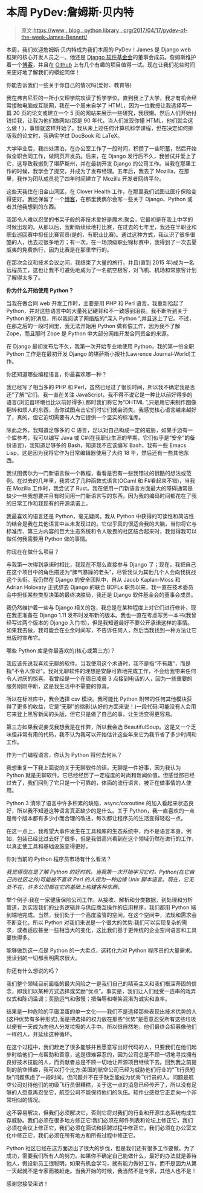# 本周 PyDev:詹姆斯·贝内特

> 原文:[https://www . blog . python library . org/2017/04/17/pydev-of-the-week-James-Bennett/](https://www.blog.pythonlibrary.org/2017/04/17/pydev-of-the-week-james-bennett/)

本周，我们欢迎詹姆斯·贝内特成为我们本周的 PyDev！James 是 Django web 框架的核心开发人员之一。他还是 [Django 软件基金会](https://www.djangoproject.com/foundation/)的董事会成员。詹姆斯维护着一个[博客](http://www.b-list.org/)，并且在 [Github](https://github.com/ubernostrum) 上有几个有趣的项目值得一试。现在让我们花些时间来更好地了解我们的蟒蛇同伴！

你能告诉我们一些关于你自己的情况吗(爱好、教育等)

我在弗吉尼亚的一所小文理学院攻读了哲学学位。直到我上了大学，我才有机会经常接触电脑或互联网，我在一个周末自学了 HTML，因为一位教授让我选择写一篇 20 页的论文或建立一个 5 页的网站来展示一些研究，我很懒。然后人们开始付钱给我，让我为他们做网站(那是 90 年代，当人们发现你懂 HTML，他们就会这么做！)，事情就这样开始了。我从未上过任何计算机科学课程，但在决定如何排版我的论文时，我确实学过 DocBook 和 LaTeX。

大学毕业后，我四处漂泊，在办公室工作了一段时间，积攒了一些积蓄，然后开始做全职合同工作，做网页开发员。后来，在 Django 发行后不久，我尝试并爱上了它，这导致我搬到了堪萨斯州，并在最初开发 Django 的公司工作。当我在那里工作的时候，我学会了提交，并成为了发布经理。五年后，我去了 Mozilla，在那里，我作为团队成员花了四年时间建立了 Mozilla 开发者网络平台。

这些天我住在旧金山湾区，在 Clover Health 工作，在那里我们试图让医疗保险变得更好。我还保留了一个[博客](http://www.b-list.org/)，在那里我偶尔会写一些关于 Django、Python 或者其他我想到的东西。

我那令人难以忍受的书呆子般的非技术爱好是魔术:聚会，它最初是在我上中学的时候出现的。从那以后，我断断续续地打比赛，在过去的七年里，我还在半职业和职业巡回赛中担任比赛官员(是的，有职业比赛)。通过这种方式，我认识了很多很酷的人，也去过很多地方；有一次，在一场顶级职业锦标赛中，我得到了一次去夏威夷的免费旅行，因为比赛是在那里举行的。

在那次会议和技术会议之间，我结束了大量的旅行，并且(直到 2015 年)成为一名远程员工，这也让我不可避免地成为了一名航空极客，对飞机、机场和常旅客计划了解得太多了。

**你为什么开始使用 Python？**

当我在做合同 web 开发工作时，主要是用 PHP 和 Perl 语言，我重新拾起了 Python，并对这些语言中的大量死记硬背和不一致感到沮丧。我不断听到关于 Python 的好消息，所以我阅读了网络版的“深入 Python ”,并且迷上了它。不过，在那之后的一段时间里，我无法开始用 Python 做有偿工作，因为我不了解 Zope，而且那时 Zope 是 Python 中大部分网络开发合同资金的来源。

在 Django 最初发布后不久，我第一次开始专业地使用 Python，我的第一份全职 Python 工作是在最初开发 Django 的堪萨斯小报社(Lawrence Journal-World)工作。

你还知道哪些编程语言，你最喜欢哪一种？

我已经写了相当多的 PHP 和 Perl，虽然已经过了很长时间，所以我不确定我是否还“了解”它们。我一直在关注 JavaScript，我不得不说它是一种比以前好得多的语言(浏览器环境也比以前好得多),那时我们称它为“DHTML ”,只是用它来制作图像翻转和烦人的东西，当你试图点击它们时它们就会消失。我感觉核心语言越来越好了，真的，但它迫切需要有人为它提供一个坚实的标准库。

除此之外，我知道足够多的 C 语言，足以对自己构成一定的威胁，如果手边有一个库参考，我可以编写 Java 或 C#(在我职业生涯的早期，它们似乎是“安全”的备份语言)，我知道足够多的 Bash，知道我不应该编写 Bash，我有一些 Emacs Lisp，这是因为我将它作为日常编辑器使用了大约 18 年，然后还有一些其他东西。

我试图偶尔为一门新语言做一个教程，看看是否有一些我错过的很酷的想法或范例。在过去的几年里，我尝试了几种函数式语言(OCaml 和 F#看起来不错)，当我在 Mozilla 工作时，我尝试了 Rust。我在使用一门新语言方面最大的障碍通常是缺少一些我想要并且有时间用一门新语言写的东西，因为我的编码时间都花在了我的日常工作和我现有的开源承诺上。

我最喜欢的语言还是 Python，毫无疑问。我从 Python 中获得的可读性和简洁性的结合是我在其他语言中从未发现过的。它似乎真的很适合我的大脑，当你将它与标准库、第三方内容的巨大生态系统和令人敬畏的社区结合起来时，我觉得我可以做任何我需要用 Python 做的事情。

你现在在做什么项目？

与我第一次得到承诺时相比，我现在不那么直接参与 Django 了；现在，我把自己在这个项目中的角色描述为“脾气暴躁的老头”，尽管我认为其他几个人会向我挑战这个头衔。我仍然在 Django 的安全团队中，自从 Jacob Kaplan-Moss 和 Adrian Holovaty 正式辞去 Django 的联合 BDFLs 职务以来，我一直在技术委员会中担任某些类型决策的最终决胜局，我还是 Django 软件基金会的董事会成员。

我仍然维护着一些与 Django 相关的包，我总是在某种程度上对它们进行修补，现在我正准备在 Django 1.11 发布时发布新的版本。我也一直在考虑写另一本书(我曾经写过两个版本的 Django 入门书)，但是我知道最好不要公开承诺这样的事情。如果我去做，我可能会在业余时间写，不告诉任何人，然后当我找到一种方法让它出版时宣布它。

哪些 Python 库是你最喜欢的(核心或第三方)？

我应该先说我喜欢无聊的软件。当我使用这个术语时，我不是指“不有趣”，而是指“不令人惊讶”。我对无聊软件的理想是安静可靠地完成工作，不会给我带来任何令人讨厌的惊喜。我曾经是一个在周日凌晨 3 点接到电话的人，因为一些重要的服务刚刚中断，这是我生活中不需要的惊喜。

所以在标准库中，我会选择 csv 模块。我可能比 Python 附带的任何其他模块获得了更多的收益，它是“无聊”的缩影(从好的方面来说！)一段代码:可能没有人会用它来登上黑客新闻的头版，但它只是做了自己的事，让生活变得更容易。

第三方如果我说姜戈我想我是在作弊，所以我会选 BeautifulSoup。这是又一个乏味但非常有用的代码，我不认为我可以开始估计这些年来它为我节省了多少时间和工作。

作为一门编程语言，你认为 Python 将何去何从？

我想重复一下我上面说的关于无聊软件的话，无聊是一件好事，因为我认为 Python 就是无聊软件。它已经经历了一定程度的时尚和新闻价值，但感觉那已经过去了，我们回到了它只是一个可靠的，体面的流行语言，被正在做事情的人使用。

Python 3 清除了语言中许多积累的缺陷，async/coroutine 的加入看起来状态良好，所以我不知道这种语言真正缺少的是什么。关于 Python，我一直喜欢的一点是每个版本都有多少小而合理的改进，每次都让程序员的生活变得轻松一点。

在这一点上，我希望大事件发生在工具和库的生态系统中，而不是语言本身。例如，包装已经比过去好了很多，但是我很高兴看到在这个领域仍然在进行的工作，以真正使工具和基础设施变得更好。

你对当前的 Python 程序员市场有什么看法？

*我觉得现在是了解 Python 的好时机。当我第一次开始学习它时，Python(在它自己的社区之外)可能被不喜欢 Perl 的人视为一种边缘 Unix 脚本语言。现在，它无处不在，许多公司都在它的基础上构建各种东西。*

举个例子:我在一家健康保险公司工作。从接收、解析和分类数据，到处理和分析管道，到实现我们的业务逻辑并与供应商互操作的应用程序，我们都用 Python 端到端地完成。当然，我们处于一个高度监管的空间，在这个空间中，法规和需求会不断变化，所以 Python 对我们来说是一个很大的优势:我们可以实现复杂的需求，或者适应甚至一些相当大的变化，这比我们基于更传统的企业空间语言和工具要快得多。

能够做到这一点是 Python 的一大卖点，这转化为对 Python 程序员的大量需求。我读到的一切都表明需求很大。

你还有什么想说的吗？

我们整个领域目前面临的最大风险之一是我们自己的精英主义和我们根深蒂固的信念，即我们以某种方式选择或奖励“优点”。事实是，我们让人们经受一连串的戏弄仪式和陈词滥调；奖励运气和傲慢；把侮辱和嘲笑混淆为诚实和直率。

结果是一种危险的平庸混蛋的单一文化——我们不是选择那些表现出技术优势的人(这种优势有多种形式),而是把选择的权力放在那些“优势”是愿意忍受所有这些垃圾以便有一天成为向他人分发垃圾的人手中。所以很自然地，他们最终会招募像他们一样的人，并延续这种循环。

在这个过程中，我们赶走了很多能够并且愿意写出好代码的人，只要我们在他们起步时给他们一点帮助和善意，这是很难容忍的，因为公司总是不顾一切地寻找拥有良好技术技能的人，而贡献者总是不顾一切地让开源项目继续下去。回到我之前提到的航空怪癖，我可以打个比方:美国的航空公司已经为威胁他们行业的“飞行员短缺”问题焦虑了一段时间，但问题并不在于缺乏能成为优秀飞行员的人。问题是航空公司对待他们的初级飞行员很糟糕，关于这一点的消息已经传开了，所以没有足够的人愿意再忍受它，航空公司不能保持他们的队伍。软件业感觉它正走向一个非常相似的情况。

这不容易解决，但我们必须解决它，否则它将对我们的行业和开源生态系统构成生存威胁。我们必须在很多地方修正它:我们必须在邮件列表和论坛上修正它，我们必须在会议上修正它，我们必须在面试和招聘过程中修正它，我们必须在办公室文化中修正它，我们必须在所有地方和所有过程中修正它。

Python 社区已经在这方面迈出了很大的步伐，但是我们还有很多工作要做。为了成功，需要我们所有人的努力。如果你不确定自己能做什么，最好的办法就是善待他人，假设新员工很聪明，如果有机会学习，就有能力做好工作，而不是因为从第一天起就不是专家而被赶走。当我开始的时候，我当然不是专家，其他人也不是！

感谢您接受采访！